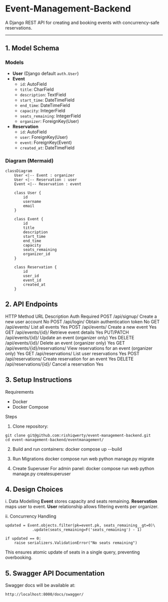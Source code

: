 # Event-Management-Backend

A Django REST API for creating and booking events with concurrency-safe reservations.

---

## 1. Model Schema

### Models

- **User** (Django default `auth.User`)
- **Event**
  - `id`: AutoField
  - `title`: CharField
  - `description`: TextField
  - `start_time`: DateTimeField
  - `end_time`: DateTimeField
  - `capacity`: IntegerField
  - `seats_remaining`: IntegerField
  - `organizer`: ForeignKey(User)
- **Reservation**
  - `id`: AutoField
  - `user`: ForeignKey(User)
  - `event`: ForeignKey(Event)
  - `created_at`: DateTimeField

### Diagram (Mermaid)
```mermaid
classDiagram
    User <|-- Event : organizer
    User <|-- Reservation : user
    Event <|-- Reservation : event

    class User {
        id
        username
        email
    }

    class Event {
        id
        title
        description
        start_time
        end_time
        capacity
        seats_remaining
        organizer_id
    }

    class Reservation {
        id
        user_id
        event_id
        created_at
    }
```

## 2. API Endpoints
HTTP Method	URL	Description	Auth Required
POST	/api/signup/	Create a new user account	No
POST	/api/login/	Obtain authentication token	No
GET	/api/events/	List all events	Yes
POST	/api/events/	Create a new event	Yes
GET	/api/events/{id}/	Retrieve event details	Yes
PUT/PATCH	/api/events/{id}/	Update an event (organizer only)	Yes
DELETE	/api/events/{id}/	Delete an event (organizer only)	Yes
GET	/api/events/{id}/reservations/	View reservations for an event (organizer only)	Yes
GET	/api/reservations/	List user reservations	Yes
POST	/api/reservations/	Create reservation for an event	Yes
DELETE	/api/reservations/{id}/	Cancel a reservation	Yes

## 3. Setup Instructions
Requirements
- Docker
- Docker Compose

Steps
1. Clone repository:
```
git clone git@github.com:rishiqwerty/event-management-backend.git
cd event-management-backend/eventmanagement/
```
2. Build and run containers:
docker compose up --build

3. Run Migrations
docker compose run web python manage.py migrate

4. Create Superuser For admin panel:
docker compose run web python manage.py createsuperuser

## 4. Design Choices
i. Data Modelling
**Event** stores capacity and seats remaining.
**Reservation** maps user to event.
**User** relationship allows filtering events per organizer.

ii. Concurrency Handling
```
updated = Event.objects.filter(pk=event.pk, seats_remaining__gt=0)\
            .update(seats_remaining=F('seats_remaining') - 1)

if updated == 0:
    raise serializers.ValidationError("No seats remaining")
```
This ensures atomic update of seats in a single query, preventing overbooking.

## 5. Swagger API Documentation
Swagger docs will be available at:
```
http://localhost:8000/docs/swagger/
```
